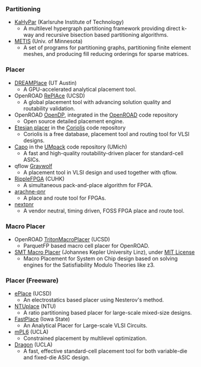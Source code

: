 ### Partitioning
- [KaHyPar](https://github.com/kahypar/kahypar) (Karlsruhe Institute of Technology)
  - A multilevel hypergraph partitioning framework providing direct k-way and recursive bisection based partitioning algorithms.
- [METIS](http://glaros.dtc.umn.edu/gkhome/views/metis) (Univ. of Minnesota)
  - A set of programs for partitioning graphs, partitioning finite element meshes, and producing fill reducing orderings for sparse matrices.

### Placer
 - [DREAMPlace](https://github.com/limbo018/DREAMPlace) (UT Austin)
   - A GPU-accelerated analytical placement tool.
 - OpenROAD [RePlAce](https://github.com/The-OpenROAD-Project/RePlAce) (UCSD)
   - A global placement tool with advancing solution quality and routability validation.
 - OpenROAD [OpenDP](https://github.com/The-OpenROAD-Project/OpenROAD/tree/master/src/opendp), integrated in the [OpenROAD](https://github.com/The-OpenROAD-Project/OpenROAD) code repository
   - Open source detailed placement engine.
 - [Etesian placer](https://github.com/xobs/coriolis/tree/master/etesian/src) in the [Coriolis](http://openbelt.org.cn/wiki/flow/asic/#asic-flow) code repository
   - Coriolis is a free database, placement tool and routing tool for VLSI designs.
 - [Capo](http://vlsicad.eecs.umich.edu/BK/PDtools/Capo/) in the [UMpack](http://openbelt.org.cn/wiki/flow/asic/#asic-flow) code repository (UMich)
   - A fast and high-quality routability-driven placer for standard-cell ASICs.
 - qflow [Graywolf](https://github.com/rubund/graywolf)
   - A placement tool in VLSI design and used together with qflow.
 - [RippleFPGA](https://github.com/cuhk-eda/ripple-fpga) (CUHK)
   - A simultaneous pack-and-place algorithm for FPGA.
 - [arachne-pnr](https://github.com/YosysHQ/arachne-pnr)
   - A place and route tool for FPGAs.
 - [nextpnr](https://github.com/YosysHQ/nextpnr)
   - A vendor neutral, timing driven, FOSS FPGA place and route tool.

### Macro Placer
+ OpenROAD [TritonMacroPlacer](https://github.com/The-OpenROAD-Project/TritonMacroPlace) (UCSD)
  - ParquetFP based macro cell placer for OpenROAD.
+ [SMT Macro Placer](https://github.com/gledr/SMT_MacroPlacer/) (Johannes Kepler University Linz), under [MIT License](https://github.com/gledr/SMT_MacroPlacer/blob/master/LICENSE)
  - Macro Placement for System on Chip design based on solving engines for the Satisfiability Modulo Theories like z3.

### Placer (Freeware)
 - [ePlace](http://vlsi-cuda.ucsd.edu/~ljw/ePlace/index.html) (UCSD)
   - An electrostatics based placer using Nesterov's method.
 - [NTUplace](http://eda.ee.ntu.edu.tw/w04/download/ntuplace.php) (NTU)
   - A ratio partitioning based placer for large-scale mixed-size designs.
 - [FastPlace](http://vlsicad.eecs.umich.edu/BK/Slots/cache/www.public.iastate.edu/~nataraj/FastPlace.html) (Iowa State)
   - An Analytical Placer for Large-scale VLSI Circuits.
 - [mPL6](http://cadlab.cs.ucla.edu/cpmo/) (UCLA)
   - Constrained placement by multilevel optimization.
 - [Dragon](http://vlsicad.eecs.umich.edu/BK/Slots/cache/er.cs.ucla.edu/Dragon/) (UCLA)
   - A fast, effective standard-cell placement tool for both variable-die and fixed-die ASIC design.

